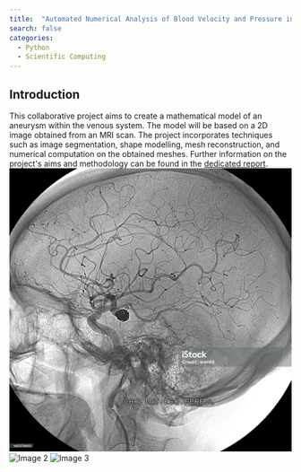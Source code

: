 ```yaml
---
title:  "Automated Numerical Analysis of Blood Velocity and Pressure in Aneurysm-Affected Venous Systems"
search: false
categories:
  - Python
  - Scientific Computing
---
```

## Introduction
This collaborative project aims to create a mathematical model of an aneurysm within the venous system. The model will be based on a 2D image obtained from an MRI scan. 
The project incorporates techniques such as image segmentation, shape modelling, mesh reconstruction, and numerical computation on the obtained meshes.
Further information on the project's aims and methodology can be found in the [dedicated report](/files/posts_pdf/Piazza_Romano_Varetti_Report2.pdf).  
![Image 1](/files/posts_img/aneu_img1.jpg) ![Image 2](/files/posts_img/aneu_img2.jpg) ![Image 3](../files/posts_img/aneu_img3.jpg)